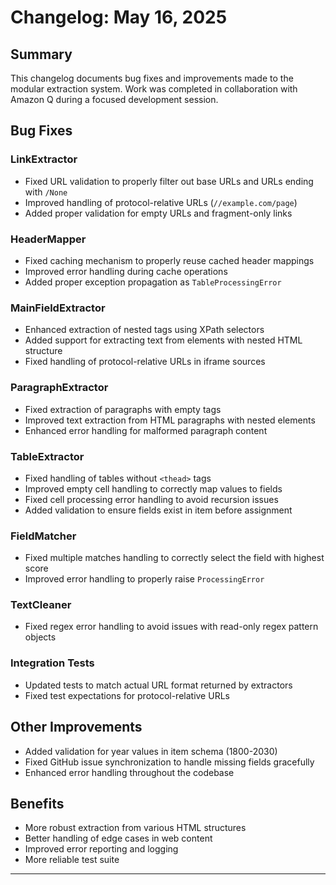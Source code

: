 # Changelog: May 16, 2025

## Summary

This changelog documents bug fixes and improvements made to the modular extraction system. Work was completed in collaboration with Amazon Q during a focused development session.

## Bug Fixes

### LinkExtractor

* Fixed URL validation to properly filter out base URLs and URLs ending with `/None`
* Improved handling of protocol-relative URLs (`//example.com/page`)
* Added proper validation for empty URLs and fragment-only links

### HeaderMapper

* Fixed caching mechanism to properly reuse cached header mappings
* Improved error handling during cache operations
* Added proper exception propagation as `TableProcessingError`

### MainFieldExtractor

* Enhanced extraction of nested tags using XPath selectors
* Added support for extracting text from elements with nested HTML structure
* Fixed handling of protocol-relative URLs in iframe sources

### ParagraphExtractor

* Fixed extraction of paragraphs with empty tags
* Improved text extraction from HTML paragraphs with nested elements
* Enhanced error handling for malformed paragraph content

### TableExtractor

* Fixed handling of tables without `<thead>` tags
* Improved empty cell handling to correctly map values to fields
* Fixed cell processing error handling to avoid recursion issues
* Added validation to ensure fields exist in item before assignment

### FieldMatcher

* Fixed multiple matches handling to correctly select the field with highest score
* Improved error handling to properly raise `ProcessingError`

### TextCleaner

* Fixed regex error handling to avoid issues with read-only regex pattern objects

### Integration Tests

* Updated tests to match actual URL format returned by extractors
* Fixed test expectations for protocol-relative URLs

## Other Improvements

* Added validation for year values in item schema (1800-2030)
* Fixed GitHub issue synchronization to handle missing fields gracefully
* Enhanced error handling throughout the codebase

## Benefits

* More robust extraction from various HTML structures
* Better handling of edge cases in web content
* Improved error reporting and logging
* More reliable test suite

---